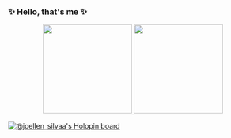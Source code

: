 ### ✨ Hello, that's me ✨

<div align="center">
  <a href="https://github.com/Joellensilva">
  <img height="180em" src="https://github-readme-stats.vercel.app/api?username=Joellensilva&show_icons=true&theme=gotham&include_all_commits=true&count_private=true"/>
  <img height="180em" src="https://github-readme-stats.vercel.app/api/top-langs/?username=Joellensilva&layout=compact&langs_count=7&theme=gotham"/>
</div>
  
  [![@joellen_silvaa's Holopin board](https://holopin.me/joellen_silvaa)](https://holopin.io/@joellen_silvaa)

